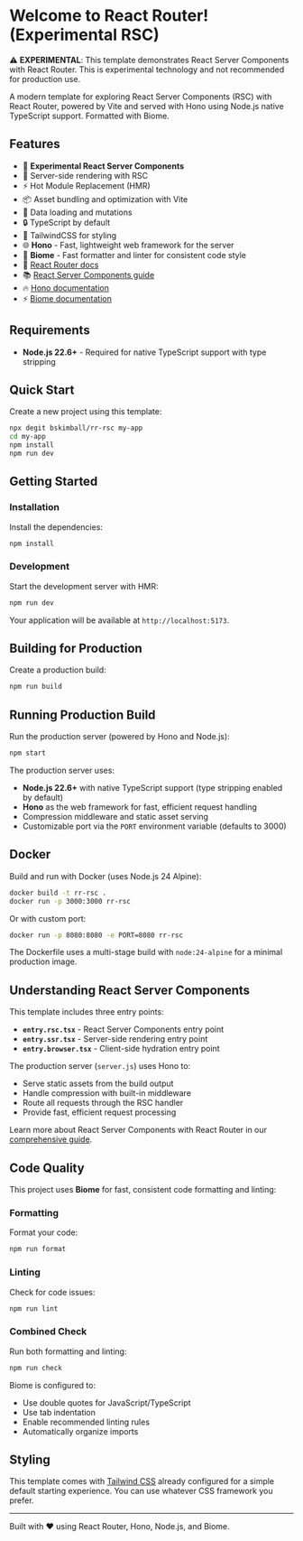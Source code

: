 # Welcome to React Router! (Experimental RSC)

⚠️ **EXPERIMENTAL**: This template demonstrates React Server Components with React Router. This is experimental technology and not recommended for production use.

A modern template for exploring React Server Components (RSC) with React Router, powered by Vite and served with Hono using Node.js native TypeScript support. Formatted with Biome.

## Features

- 🧪 **Experimental React Server Components**
- 🚀 Server-side rendering with RSC
- ⚡️ Hot Module Replacement (HMR)
- 📦 Asset bundling and optimization with Vite
- 🔄 Data loading and mutations
- 🔒 TypeScript by default
- 🎉 TailwindCSS for styling
- 🌐 **Hono** - Fast, lightweight web framework for the server
- 🧹 **Biome** - Fast formatter and linter for consistent code style
- 📖 [React Router docs](https://reactrouter.com/)
- 📚 [React Server Components guide](https://reactrouter.com/how-to/react-server-components)
- 🔥 [Hono documentation](https://hono.dev/)
- ⚡ [Biome documentation](https://biomejs.dev/)

## Requirements

- **Node.js 22.6+** - Required for native TypeScript support with type stripping

## Quick Start

Create a new project using this template:

```bash
npx degit bskimball/rr-rsc my-app
cd my-app
npm install
npm run dev
```

## Getting Started

### Installation

Install the dependencies:

```bash
npm install
```

### Development

Start the development server with HMR:

```bash
npm run dev
```

Your application will be available at `http://localhost:5173`.

## Building for Production

Create a production build:

```bash
npm run build
```

## Running Production Build

Run the production server (powered by Hono and Node.js):

```bash
npm start
```

The production server uses:

- **Node.js 22.6+** with native TypeScript support (type stripping enabled by default)
- **Hono** as the web framework for fast, efficient request handling
- Compression middleware and static asset serving
- Customizable port via the `PORT` environment variable (defaults to 3000)

## Docker

Build and run with Docker (uses Node.js 24 Alpine):

```bash
docker build -t rr-rsc .
docker run -p 3000:3000 rr-rsc
```

Or with custom port:

```bash
docker run -p 8080:8080 -e PORT=8080 rr-rsc
```

The Dockerfile uses a multi-stage build with `node:24-alpine` for a minimal production image.

## Understanding React Server Components

This template includes three entry points:

- **`entry.rsc.tsx`** - React Server Components entry point
- **`entry.ssr.tsx`** - Server-side rendering entry point
- **`entry.browser.tsx`** - Client-side hydration entry point

The production server (`server.js`) uses Hono to:

- Serve static assets from the build output
- Handle compression with built-in middleware
- Route all requests through the RSC handler
- Provide fast, efficient request processing

Learn more about React Server Components with React Router in our [comprehensive guide](https://reactrouter.com/how-to/react-server-components).

## Code Quality

This project uses **Biome** for fast, consistent code formatting and linting:

### Formatting

Format your code:

```bash
npm run format
```

### Linting

Check for code issues:

```bash
npm run lint
```

### Combined Check

Run both formatting and linting:

```bash
npm run check
```

Biome is configured to:

- Use double quotes for JavaScript/TypeScript
- Use tab indentation
- Enable recommended linting rules
- Automatically organize imports

## Styling

This template comes with [Tailwind CSS](https://tailwindcss.com/) already configured for a simple default starting experience. You can use whatever CSS framework you prefer.

---

Built with ❤️ using React Router, Hono, Node.js, and Biome.
